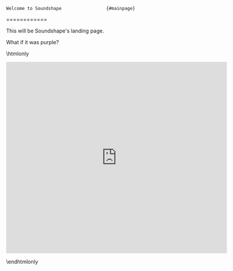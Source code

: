     Welcome to Soundshape                 {#mainpage}
============

This will be Soundshape's landing page.


What if it was purple?

\htmlonly


<iframe class="video" width="600" height="520" align="middle" src="https://www.youtube.com/embed/mxgKw_7XRbA" frameborder="0" allow="accelerometer; autoplay; encrypted-media; gyroscope; picture-in-picture" allowfullscreen></iframe>


\endhtmlonly

